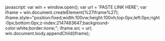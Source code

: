 javascript: var win = window.open(); var url = 'PASTE LINK HERE'; var iframe = win.document.createElement(%27iframe%27); iframe.style="position:fixed;width:100vw;height:100vh;top:0px;left:0px;right:0px;bottom:0px;z-index:2147483647;background-color:white;border:none;"; iframe.src = url; win.document.body.appendChild(iframe);



